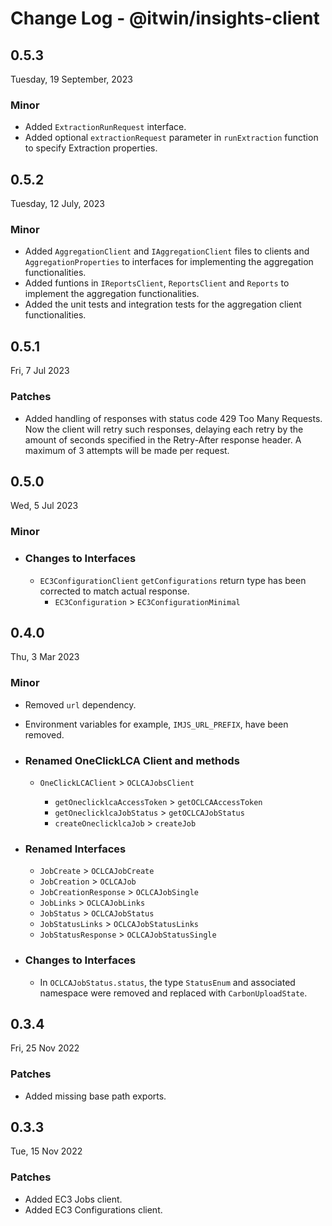 # Change Log - @itwin/insights-client

## 0.5.3
Tuesday, 19 September, 2023
### Minor
- Added `ExtractionRunRequest` interface.
- Added optional `extractionRequest` parameter in `runExtraction` function to specify Extraction properties.

## 0.5.2
Tuesday, 12 July, 2023
### Minor
- Added `AggregationClient` and `IAggregationClient` files to clients and `AggregationProperties` to interfaces for implementing the aggregation functionalities.
- Added funtions in `IReportsClient`, `ReportsClient` and `Reports` to implement the aggregation functionalities.
- Added the unit tests and integration tests for the aggregation client functionalities.

## 0.5.1
Fri, 7 Jul 2023
### Patches
- Added handling of responses with status code 429 Too Many Requests. Now the client will retry such responses, delaying each retry by the amount of seconds specified in the Retry-After response header. A maximum of 3 attempts will be made per request.

## 0.5.0
Wed, 5 Jul 2023

### Minor
- ### Changes to Interfaces
  - `EC3ConfigurationClient` `getConfigurations` return type has been corrected to match actual response.
    - `EC3Configuration` > `EC3ConfigurationMinimal`

## 0.4.0

Thu, 3 Mar 2023

### Minor

- Removed `url` dependency.
- Environment variables for example, `IMJS_URL_PREFIX`, have been removed.
- ### Renamed OneClickLCA Client and methods

  - `OneClickLCAClient` > `OCLCAJobsClient`

    - `getOneclicklcaAccessToken` > `getOCLCAAccessToken`
    - `getOneclicklcaJobStatus` > `getOCLCAJobStatus`
    - `createOneclicklcaJob` > `createJob`

- ### Renamed Interfaces

  - `JobCreate` > `OCLCAJobCreate`
  - `JobCreation` > `OCLCAJob`
  - `JobCreationResponse` > `OCLCAJobSingle`
  - `JobLinks` > `OCLCAJobLinks`
  - `JobStatus` > `OCLCAJobStatus`
  - `JobStatusLinks` > `OCLCAJobStatusLinks`
  - `JobStatusResponse` > `OCLCAJobStatusSingle`

- ### Changes to Interfaces
  - In `OCLCAJobStatus.status`, the type `StatusEnum` and associated namespace were removed and replaced with `CarbonUploadState`.

## 0.3.4

Fri, 25 Nov 2022

### Patches

- Added missing base path exports.

## 0.3.3

Tue, 15 Nov 2022

### Patches

- Added EC3 Jobs client.
- Added EC3 Configurations client.
